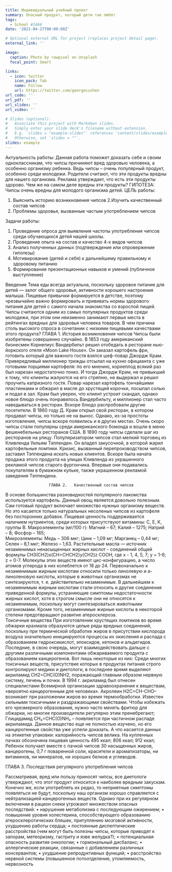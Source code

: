 ```yaml
---
title: Индивидуальный учебный проект 
summary: Опасный продукт, который дети так любят
tags:
  - School #1466
date: '2021-04-27T00:00:00Z'

# Optional external URL for project (replaces project detail page).
external_link: ''

image:
  caption: Photo by rawpixel on Unsplash
  focal_point: Smart

links:
  - icon: twitter
    icon_pack: fab
    name: Follow
    url: https://twitter.com/georgecushen
url_code: ''
url_pdf: ''
url_slides: ''
url_video: ''

# Slides (optional).
#   Associate this project with Markdown slides.
#   Simply enter your slide deck's filename without extension.
#   E.g. `slides = "example-slides"` references `content/slides/example-slides.md`.
#   Otherwise, set `slides = ""`.
slides: example
---
```


Актуальность работы: Данная работа поможет доказать себе и своим одноклассникам, что чипсы причиняют вред здоровью человека, а особенно организму ребенка. Ведь чипсы – очень популярный продукт, особенно среди молодежи.  Родители считают, что эти продукты вредны для нашего организма. Реклама утверждает, что есть эти продукты здорово. Чем же на самом деле вредны эти продукты? 
ГИПОТЕЗА: Чипсы очень вредны для молодого организма детей.
ЦЕЛЬ работы: 
1. Выяснить историю возникновения чипсов
2.Изучить качественный состав чипсов
3. Проблемы здоровья, вызванные частым употреблением чипсов 

Задачи работы:
1.	Проведение опроса для выявления частоты употребления чипсов среди обучающихся детей нашей школы.
2.	Проведение опыта на состав и качество 4-х видов чипсов 
3.	Анализ полученных данных (подтверждение или опровержение гипотезы)
4.	Мотивирование (детей и себя) к дальнейшему правильному и здоровому питанию 
5.	Формирование презентационных навыков и умений (публичное выступление)

Введение 
Тема еды всегда актуальна, поскольку здоровое питание для детей — залог общего здоровья, активности хорошего настроения малыша. Пищевые привычки формируется в детстве, поэтому чрезвычайно важно формировать и прививать нормы здорового питания для детей с самого начала знакомства со взрослой пищей.
Чипсы считаются одним из самых популярных продуктов среди молодежи, при этом они неизменно занимают первые места в рейтингах вредных для здоровья человека товаров. В чем причина столь высокого спроса в сочетании с низкими пищевыми качествами этого продукта?
                              ГЛАВА 1.  История возникновения чипсов 
Чипсы были изобретены совершенно случайно.  В 1853 году американский бизнесмен Корнелиус Вандербильт решил отобедать в ресторане нью-йоркского отеля «Moon Lake House». Он заказал картофель фри, готовить который для важного гостя взялся шеф-повар Джордж Крам. Привередливый миллионер трижды отсылал на кухню официанта с уже готовыми порциями картофеля: по его мнению, корнеплод всякий раз был нарезан недостаточно тонко. И тогда Джордж Крам, не привыкший к тому, что клиенты жалуются на его стряпню, не выдержал и решил проучить капризного гостя.
 Повар нарезал картофель тончайшими пластинками и обжарил в масле до хрустящей корочки, посыпал солью и подал в зал. Крам был уверен, что клиент устроит скандал, однако новое блюдо очень понравилось Вандербильту, и миллионер стал часто наведываться в ресторан. Вскоре блюдо распробовали другие посетители.
В 1860 году Д. Крам открыл свой ресторан, в котором продавал чипсы, но только не на вынос. Однако, из-за простоты изготовления, чипсы вскоре появились и в других местах. Очень скоро чипсы стали популярны среди американского бомонда и вошли в меню фешенебельных ресторанов США. В 1890 году чипсы сделали шаг из ресторанов на улицу. Популяризатором чипсов стал мелкий торговец из Кливленда Уильям Тэппенден. Он владел закусочной, в которой жарил картофельные ломтики. Кризис, вызванный перепроизводством чипсов, заставил Тэппендена искать новых клиентов. Вскоре была начата продажа этого продукта на улицах Кливленда из украшенного рекламой чипсов старого фургончика. Впервые они подавались покупателям в бумажном кульке, также украшенном рекламой заведения Тэппендена.

                       ГЛАВА 2.   Качественный состав чипсов
В основе большинства разновидностей популярного лакомства используется картофель. Данный овощ является довольно полезным. Сам готовый продукт включает множество нужных организму веществ. Но это касается только натуральных несоленых чипсов из картофеля без посторонних добавок.
Пищевая ценность поддерживается наличием нутриентов, среди которых присутствуют витамины: C, E, K, группы B.
Макроэлементы (мг/100 г): Магний – 67; Калий – 1275; Натрий – 8; Фосфор – 165;   
Микроэлементы: Медь – 306 мкг; Цинк – 1,09 мг; Марганец – 0,44 мг; Селен – 8,1 мкг; Железо – 1,63.
Растительные масла — источник незаменимых ненасыщенных жирных кислот - соединений общей формулы CH3(CH2)x(CH=CHCH2)y(CH2)z COOH,  где х - 1, 4, 5, 7; у = 1-6; z = 0-7. Молекулы этих веществ имеют цис-конфигурацию, а число атомов углерода в них колеблется от 18 до 24. Первоначально к незаменимым жирным кислотам относили только линолевую и а-линоленовую кислоты, которые в животных организмах не синтезируются, т. е. действительно незаменимые. В дальнейшем к незаменимым жирным кислотам стали относить и другие соединения приведенной формулы, устраняющие симптомы недостаточности жирных кислот, хотя в строгом смысле они не относятся к незаменимым, поскольку могут синтезироваться животными организмами. Кроме того, незаменимые жирные кислоты в некоторой степени предотвращают развитие атеросклероза.  
Токсичные вещества
При изготовлении хрустящих ломтиков во время обжарки крахмала образуются целые ряды вредных соединений, поскольку при термической обработке жиров в присутствии кислорода воздуха значительно инициируются процессы их окисления и распада с образованием гидроксикислот, эпоксидов, кетонов и альдегидов. Последние, в свою очередь, могут взаимодействовать дальше с другими различными компонентами обжариваемого продукта с образованием канцерогенов. Вот лишь некоторые из них:
Среди многих токсичных веществ, присутствие которых в продуктах питания строго контролируют медики и диетологи, в последнее время выделяют акриламид CH2=CHC(O)NH2, поражающий главным образом нервную систему, печень и почки. В 1994 г. акриламид был отнесен специалистами Всемирной организации здравоохранения к веществам, «вероятно канцерогенным для человека». 
Акролеин H2C=CH-CHO– возникает при разложении жиров во время термообработки. Известен сильными токсичными и раздражающими свойствами. Чтобы избежать его чрезмерного образования, нужно часто менять фритюр для обжарки, но многие производители регулярно этим пренебрегают;
Глицидамид CH₂=CHC(O)NH₂ – появляется при частичном распаде акриламида. Данное вещество еще не полностью изучено, но его канцерогенные свойства уже успели доказать.
А что касается данных на этикетке упаковки: калорийность чипсов велика. На купленных пачках обозначена пищевая ценность 495 ккал; 806 ккал; 912 ккал; Ребенок получает вместе с пачкой чипсов 30 насыщенных жиров, канцерогены, 0,7 г поваренной соли, красители и ароматизаторы, ни витаминов, ни минералов, ни хороших белков и углеводов. 



ГЛАВА 3. Последствия регулярного употребления чипсов

Рассматривая, вред или пользу приносят чипсы, все диетологи утверждают, что этот продукт относится к наиболее вредным закускам. Конечно же, если употреблять их редко, то неприятные симптомы появляться не будут, поскольку наш организм хорошо справляется с нейтрализацией канцерогенных веществ. Однако при их регулярном включении в рацион снеки угрожают множеством опасных последствий:
•	нарушение метаболизма с последующим ожирением;
•	повышение уровня холестерина, способствующего образованию атеросклеротических бляшек, притуплению мозговой активности, ухудшению работы сердца;
•	постоянные диспептические расстройства (чем могут быть полезны чипсы, которые приводят к запорам, метеоризму, гастриту и язве желудка?);
•	потенциальная опасность развития онкологии;
•	гормональный дисбаланс;
•	аллергические реакции, связанные с добавлением различных консервантов;
•	ухудшение репродуктивных функций;
•	расстройство нервной системы (повышенное потоотделение, утомляемость, нервозность 

